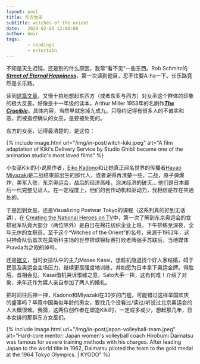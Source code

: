 ```yaml
---
layout: post
title: 东方女巫
subtitle: witches of the orient
date:   2020-02-03 12:00:00
author: Amir
tags:
        - readings
        - entertain
---
```

不知是天生迟钝，还是别的什么原因，我常“看不见”一些东西。Rob Schmitz的[**_Street of Eternal Happiness_**][Street of Eternal Happiness]，第一次读到题目，忍不住要A-ha一下。长乐路竟然是长乐路。

读到[这篇文章][这篇文章]，又慢十拍地想起东西方（或者东亚与西方）对女巫这个群体的印象的极大反差。好像是十一年级的读本，Arthur Miller 1953年的名剧作[**_The Crucible_**][The Crucible]。具体内容，当然早就忘掉九成九。只隐约记得有很多人的不诚实和恶，而被指控确认的女巫，是要被处死的。

东方的女巫，记得最清楚的，是这位：

{% include image.html url="/img/in-post/witch-kiki.jpeg" alt="A film adaptation of Kiki's Delivery Service by Studio Ghibli became one of the animation studio's most loved films" %}

小女巫Kiki的小说原作者，[Eiko Kadono][Eiko Kadono]和让她真正闻名世界的传播者[Hayao Miyazaki][Hayao Miyazaki]是二战结束前出生的那代人，或者说得再清楚一些，二战，原子弹爆炸，美军入驻，东京奥运会，战后的经济高峰，泡沫经济的破灭... 他们是日本最后一代完整见证人。在一定程度上，他们的创作动机和驱动力，我相信是存在共通处的。

于是回到女巫，还是Visualizing Postwar Tokyo的课程（这系列真的好到无话讲），在 [Creating the National Heroes on TV][Creating the National Heroes on TV]中，第一次了解到东京奥运会的女排冠军队竟大部分（两位除外）是白日在棉花纺织企业上班，下午排练至深夜，全年无休的女职员。至于这个“Witches of the Orient”的名号，来源于1962年，这只神奇队伍首次在莫斯科主场的世界排球锦标赛打败老牌强手苏联后，当地媒体Pravda为之取的绰号。

还是[据文][据文]，当时女排队中的主力Masae Kasai，想趁机隐退找个好人家结婚，碍于民意及奥运会主场压力，继续更高强度地训练，并如愿为日本拿下奥运金牌。得胜后，首相会见，Kasai借机哭诉恨嫁之意，Sato大手一挥，这有何难！介绍了对象，来年还作为媒人亲自参加了两人的婚礼。

把时间往后抻一抻，Kadono和Miyazaki在30岁的门槛，可能错过这样举国欢庆的盛事吗？毕竟中国类似年龄的男女，要找几个没看过/读过/听说过北京奥运会的人大概很难。我猜，这两位创作者在塑造Kiki时，一定或多或少，想起那几年，日本女排的那群东方女巫们。

{% include image.html url="/img/in-post/japan-volleyball-team.jpeg" alt="Hard-core mentor: Japan women's volleyball coach Hirobumi Daimatsu was famous for severe training methods with his charges. After leading Japan to the world title in 1962, Daimatsu piloted the team to the gold medal at the 1964 Tokyo Olympics. | KYODO" %}

[这篇文章]: https://www.japantimes.co.jp/sports/2014/10/21/olympics/witches-of-the-orient-symbolized-japans-fortitude
[Street of Eternal Happiness]: https://www.goodreads.com/book/show/26150583-street-of-eternal-happiness
[The Crucible]: https://en.wikipedia.org/wiki/The_Crucible
[Eiko Kadono]: https://en.wikipedia.org/wiki/Eiko_Kadono
[Hayao Miyazaki]: https://en.wikipedia.org/wiki/Hayao_Miyazaki
[Creating the National Heroes on TV]: https://courses.edx.org/courses/course-v1:UTokyoX+UTokyo001x+3T2016/courseware/cd8a2b58740b44f194cab0414fd7924e/83a02f0bd8244ac3b9fd6b71fcd8a71d/1?activate_block_id=block-v1%3AUTokyoX%2BUTokyo001x%2B3T2016%2Btype%40vertical%2Bblock%408813b752edb24b3994aac50026df91ee
[据文]: https://www.japantimes.co.jp/sports/2014/10/21/olympics/witches-of-the-orient-symbolized-japans-fortitude
